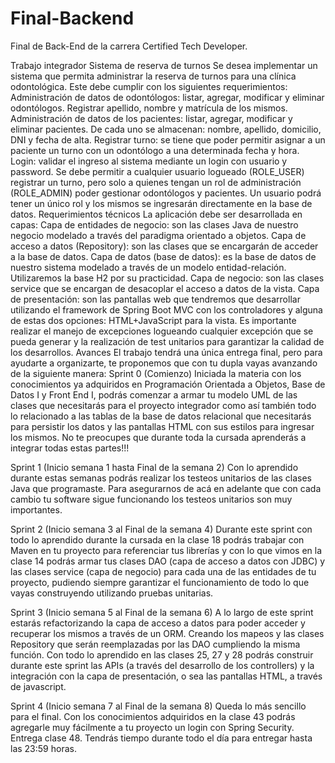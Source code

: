 # Final-Backend

Final de Back-End de la carrera Certified Tech Developer.

Trabajo integrador
Sistema de reserva de turnos
Se desea implementar un sistema que permita administrar la reserva de turnos para una clínica odontológica. Este debe cumplir con los siguientes requerimientos:
Administración de datos de odontólogos: listar, agregar, modificar y eliminar odontólogos. Registrar apellido, nombre y matrícula de los mismos.
Administración de datos de los pacientes: listar, agregar, modificar y eliminar pacientes. De cada uno se almacenan: nombre, apellido, domicilio, DNI y fecha de alta.
Registrar turno: se tiene que poder permitir asignar a un paciente un turno con un odontólogo a una determinada fecha y hora. 
Login: validar el ingreso al sistema mediante un login con usuario y password. Se debe permitir a cualquier usuario logueado (ROLE_USER) registrar un turno, pero solo a quienes tengan un rol de administración (ROLE_ADMIN) poder gestionar odontólogos y pacientes. Un usuario podrá tener un único rol y los mismos se ingresarán directamente en la base de datos.
Requerimientos técnicos
La aplicación debe ser desarrollada en capas:
Capa de entidades de negocio: son las clases Java de nuestro negocio modelado a través del paradigma orientado a objetos.
Capa de acceso a datos (Repository): son las clases que se encargarán de acceder a la base de datos.
Capa de datos (base de datos): es la base de datos de nuestro sistema modelado a través de un modelo entidad-relación. Utilizaremos la base H2 por su practicidad. 
Capa de negocio: son las clases service que se encargan de desacoplar el acceso a datos de la vista.
Capa de presentación: son las pantallas web que tendremos que desarrollar utilizando el framework de Spring Boot MVC con los controladores y alguna de estas dos opciones: HTML+JavaScript para la vista.
Es importante realizar el manejo de excepciones logueando cualquier excepción que se pueda generar y la realización de test unitarios para garantizar la calidad de los desarrollos.
Avances
El trabajo tendrá una única entrega final, pero para ayudarte a organizarte, te proponemos que con tu dupla vayas avanzando de la siguiente manera:
Sprint 0 (Comienzo)
Iniciada la materia con los conocimientos ya adquiridos en Programación Orientada a Objetos, Base de Datos I y Front End I, podrás comenzar a armar tu modelo UML de las clases que necesitarás para el proyecto integrador como así también todo lo relacionado a las tablas de la base de datos relacional que necesitarás para persistir los datos y las pantallas HTML con sus estilos para ingresar los mismos.  No te preocupes que durante toda la cursada aprenderás a integrar todas estas partes!!!

Sprint 1 (Inicio semana 1 hasta Final de la semana 2)
Con lo aprendido durante estas semanas podrás realizar los testeos unitarios de las clases Java que programaste. Para asegurarnos de acá en adelante que con cada cambio tu software sigue funcionando los testeos unitarios son muy importantes.


Sprint 2 (Inicio semana 3 al Final de la semana 4)
Durante este sprint con todo lo aprendido durante la cursada en la clase 18 podrás trabajar con Maven en tu proyecto para referenciar tus librerías y con lo que vimos en la clase 14 podrás armar tus clases DAO (capa de acceso a datos con JDBC) y las clases service (capa de negocio) para cada una de las entidades de tu proyecto, pudiendo siempre garantizar el funcionamiento de todo lo que vayas construyendo utilizando pruebas unitarias.


Sprint 3  (Inicio semana 5 al Final de la semana 6)
A lo largo de este sprint estarás refactorizando la capa de acceso a datos para poder acceder y recuperar los mismos a través de un ORM. Creando los mapeos y las clases Repository que serán reemplazadas por las DAO cumpliendo la misma función.
Con todo lo aprendido en las clases 25, 27 y 28 podrás construir durante este sprint las APIs (a través del desarrollo de los controllers) y la integración con la capa de presentación, o sea las pantallas HTML, a través de javascript.


Sprint 4 (Inicio semana 7 al Final de la semana 8)
Queda lo más sencillo para el final. Con los conocimientos adquiridos en la clase 43 podrás agregarle muy fácilmente a tu proyecto un login con Spring Security. 
Entrega clase 48. Tendrás tiempo durante todo el día para entregar hasta las 23:59 horas.
